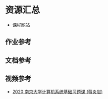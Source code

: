 # 资源汇总

- [课程网站](https://nju-projectn.github.io/ics-pa-gitbook/)

## 作业参考



## 文档参考



## 视频参考

- [2020 南京大学计算机系统基础习题课 (蒋炎岩)](https://www.bilibili.com/video/BV1qa4y1j7xk/)